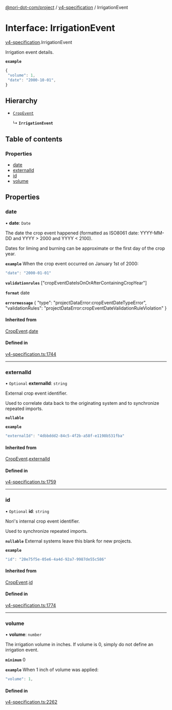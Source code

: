 [@nori-dot-com/project](../README.md) / [v4-specification](../modules/v4_specification.md) / IrrigationEvent

# Interface: IrrigationEvent

[v4-specification](../modules/v4_specification.md).IrrigationEvent

Irrigation event details.

**`example`**

```js
{
 "volume": 1,
 "date": "2000-10-01",
}
```

## Hierarchy

- [`CropEvent`](v4_specification.CropEvent.md)

  ↳ **`IrrigationEvent`**

## Table of contents

### Properties

- [date](v4_specification.IrrigationEvent.md#date)
- [externalId](v4_specification.IrrigationEvent.md#externalid)
- [id](v4_specification.IrrigationEvent.md#id)
- [volume](v4_specification.IrrigationEvent.md#volume)

## Properties

### date

• **date**: `Date`

The date the crop event happened (formatted as ISO8061 date: YYYY-MM-DD and YYYY > 2000 and YYYY < 2100).

Dates for liming and burning can be approximate or the first day of the crop year.

**`example`** When the crop event occurred on January 1st of 2000:

```js
"date": "2000-01-01"
```

**`validationrules`** ["cropEventDateIsOnOrAfterContainingCropYear"]

**`format`** date

**`errormessage`**
{
"type": "projectDataError:cropEventDateTypeError",
"validationRules": "projectDataError:cropEventDateValidationRuleViolation"
}

#### Inherited from

[CropEvent](v4_specification.CropEvent.md).[date](v4_specification.CropEvent.md#date)

#### Defined in

[v4-specification.ts:1744](https://github.com/nori-dot-eco/nori-dot-com/blob/841b22c/packages/project/src/v4-specification.ts#L1744)

___

### externalId

• `Optional` **externalId**: `string`

External crop event identifier.

Used to correlate data back to the originating system and to synchronize repeated imports.

**`nullable`**

**`example`**

```js
"externalId": "4dbbddd2-84c5-4f2b-a58f-e1198b531fba"
```

#### Inherited from

[CropEvent](v4_specification.CropEvent.md).[externalId](v4_specification.CropEvent.md#externalid)

#### Defined in

[v4-specification.ts:1759](https://github.com/nori-dot-eco/nori-dot-com/blob/841b22c/packages/project/src/v4-specification.ts#L1759)

___

### id

• `Optional` **id**: `string`

Nori's internal crop event identifier.

Used to synchronize repeated imports.

**`nullable`** External systems leave this blank for new projects.

**`example`**

```js
"id": "20e75f5e-05e6-4a4d-92a7-9987de55c586"
```

#### Inherited from

[CropEvent](v4_specification.CropEvent.md).[id](v4_specification.CropEvent.md#id)

#### Defined in

[v4-specification.ts:1774](https://github.com/nori-dot-eco/nori-dot-com/blob/841b22c/packages/project/src/v4-specification.ts#L1774)

___

### volume

• **volume**: `number`

The irrigation volume in inches. If volume is 0, simply do not define an irrigation event.

**`minimum`** 0

**`example`** When 1 inch of volume was applied:

```js
"volume": 1,
```

#### Defined in

[v4-specification.ts:2262](https://github.com/nori-dot-eco/nori-dot-com/blob/841b22c/packages/project/src/v4-specification.ts#L2262)
